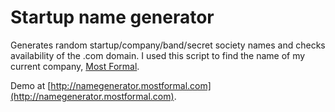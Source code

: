 # Startup name generator

Generates random startup/company/band/secret society names and checks availability of the .com domain. I used this script to find the name of my current company, [Most Formal](http://mostformal.com).

Demo at [http://namegenerator.mostformal.com](http://namegenerator.mostformal.com).